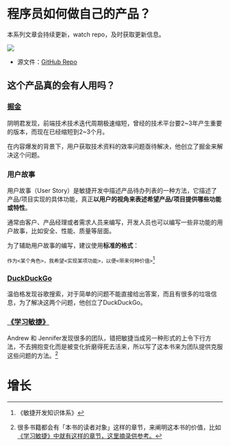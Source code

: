 #  程序员如何做自己的产品？

本系列文章会持续更新，watch repo，及时获取更新信息。

![](https://cdn.jsdelivr.net/gh/Andy-AO/GitHubPictureBed/img/20201013081955.png)

- 源文件：[GitHub Repo](https://github.com/Andy-AO/product)

## 这个产品真的会有人用吗？

### [掘金](https://juejin.im/post/6844903458294726670)

阴明君发现，前端技术技术迭代周期极速缩短，曾经的技术平台要2~3年产生重要的版本，而现在已经缩短到2~3个月。

在内容爆发的背景下，用户获取技术资料的效率问题亟待解决，他创立了掘金来解决这个问题。

### 用户故事

用户故事（User  Story）是敏捷开发中描述产品待办列表的一种方法，它描述了产品/项目实现的具体功能，真正**以用户的视角来表述希望产品/项目提供哪些功能或特性**。

通常由客户、产品经理或者需求人员来编写，开发人员也可以编写一些非功能的用户故事，比如安全、性能、质量等层面。

为了辅助用户故事的编写，建议使用**标准的格式**：

`作为<某个角色>，我希望<实现某项功能>，以便<带来何种价值>`[^1]

### [DuckDuckGo](https://book.douban.com/subject/25976281/)

温伯格发现谷歌搜索，对于简单的问题不能直接给出答案，而且有很多的垃圾信息，为了解决这两个问题，他创立了DuckDuckGo。

### [《学习敏捷》](https://book.douban.com/subject/26979886/)

Andrew 和 Jennifer发现很多的团队，错把敏捷当成另一种形式的上令下行方法，不去拥抱变化而是被变化折磨得死去活来，所以写了这本书来为团队提供克服这些问题的方法。[^2]

# 增长
[^1]: 《敏捷开发知识体系》

[^2]: 很多书籍都会有「本书的读者对象」这样的章节，来阐明这本书的价值，比如[《学习敏捷》中就有这样的章节，这里摘录供参考。](.\excerpt\learning-agile.md)
